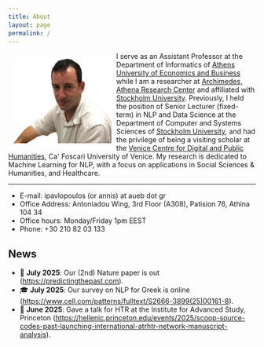 ```yaml
---
title: About
layout: page
permalink: /
---
```


<img src="docs/assets/logo.jpeg" align="left" width="200px" style="padding:10px;"/>

I serve as an Assistant Professor at the Department of Informatics of [Athens University of Economics and Business](https://aueb.gr/en) while I am a researcher at [Archimedes, Athena Research Center](https://www.athenarc.gr/en/archimedes) and affiliated with [Stockholm University](https://dsv.su.se/en/). 
Previously, I held the position of Senior Lecturer (fixed-term) in NLP and Data Science at the Department of Computer and Systems Sciences of [Stockholm University](https://dsv.su.se/en/), and had the privilege of being a visiting scholar at the [Venice Centre for Digital and Public Humanities](https://vedph.github.io/), Ca' Foscari University of Venice.
My research is dedicated to Machine Learning for NLP, with a focus on applications in Social Sciences & Humanities, and Healthcare.

--- 

* E-mail: ipavlopoulos (or annis) at aueb dot gr
* Office Address: Antoniadou Wing, 3rd Floor (A308), Patision 76, Athina 104 34
* Office hours: Monday/Friday 1pm EEST
* Phone: +30 210 82 03 133

## News

- 📢 **July 2025**: Our (2nd) Nature paper is out (https://predictingthepast.com).
- 🎓 **July 2025**: Our survey on NLP for Greek is online (https://www.cell.com/patterns/fulltext/S2666-3899(25)00161-8).
- 🧪 **June 2025**: Gave a talk for HTR at the Institute for Advanced Study, Princeton (https://hellenic.princeton.edu/events/2025/scoop-source-codes-past-launching-international-atrhtr-network-manuscript-analysis).
